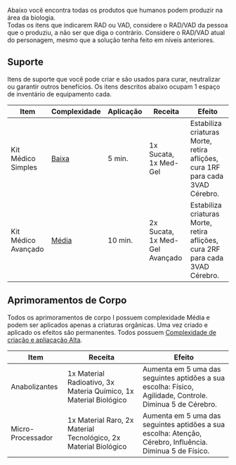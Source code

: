 Abaixo você encontra todas os produtos que humanos podem produzir na área da biologia.  
Todas os itens que indicarem RAD ou VAD, considere o RAD/VAD da pessoa que o produziu, a não ser que diga o contrário. Considere o RAD/VAD atual do personagem, mesmo que a solução tenha feito em níveis anteriores.

## Suporte

Itens de suporte que você pode criar e são usados para curar, neutralizar ou garantir outros benefícios. Os itens descritos abaixo ocupam 1 espaço de inventário de equipamento cada.

| Item                | Complexidade                                                  | Aplicação | Receita                        | Efeito                                                                        |
| ------------------- | ------------------------------------------------------------- | --------- | ------------------------------ | ----------------------------------------------------------------------------- |
| Kit Médico Simples  | [Baixa](../../../rules/science/actions.md#construir-ou-criar) | 5 min.    | 1x Sucata, 1x Med-Gel          | Estabiliza criaturas Morte, retira aflições, cura 1RF para cada 3VAD Cérebro. |
| Kit Médico Avançado | [Média](../../../rules/science/actions.md#construir-ou-criar) | 10 min.   | 2x Sucata, 1x Med-Gel Avançado | Estabiliza criaturas Morte, retira aflições, cura 2RF para cada 3VAD Cérebro. |

## Aprimoramentos de Corpo

Todos os aprimoramentos de corpo I possuem complexidade Média e podem ser aplicados apenas a criaturas orgânicas. Uma vez criado e aplicado os efeitos são permanentes. Todos possuem [Complexidade de criação e apliacação Alta](../../../rules/science/actions.md#construir-ou-criar).

| Item              | Receita                                                           | Efeito                                                                                                    |
| ----------------- | ----------------------------------------------------------------- | --------------------------------------------------------------------------------------------------------- |
| Anabolizantes     | 1x Material Radioativo, 3x Materia Químico, 1x Material Biológico | Aumenta em 5 uma das seguintes aptidões a sua escolha: Físico, Agilidade, Controle. Diminua 5 de Cérebro. |
| Micro-Processador | 1x Material Raro, 2x Material Tecnológico, 2x Material Biológico  | Aumenta em 5 uma das seguintes aptidões a sua escolha: Atenção, Cérebro, Influência. Diminua 5 de Físico. |
